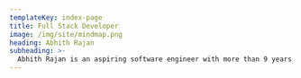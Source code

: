 ```yaml
---
templateKey: index-page
title: Full Stack Developer
image: /img/site/mindmap.png
heading: Abhith Rajan
subheading: >-
  Abhith Rajan is an aspiring software engineer with more than 9 years of experience and proven successful track record of delivering technology-based products and services.
---
```

